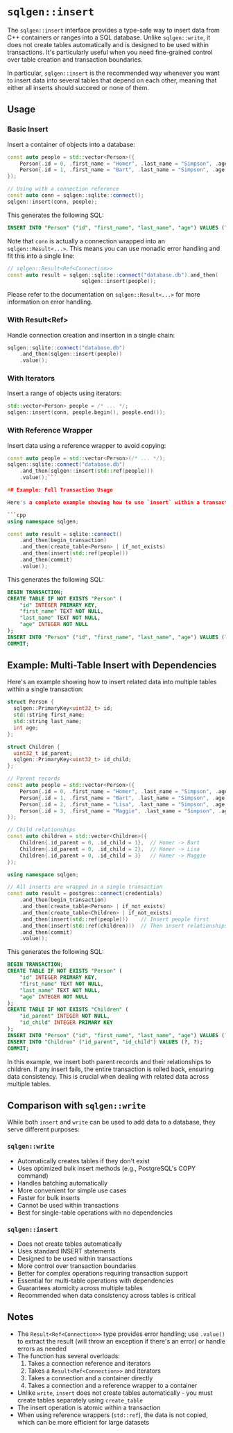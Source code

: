# `sqlgen::insert`

The `sqlgen::insert` interface provides a type-safe way to insert data from C++ containers or ranges into a SQL database. Unlike `sqlgen::write`, it does not create tables automatically and is designed to be used within transactions. It's particularly useful when you need fine-grained control over table creation and transaction boundaries. 

In particular, `sqlgen::insert` is the recommended way whenever you want to insert data into several tables that depend on each other, meaning that either all inserts should succeed or none of them.

## Usage

### Basic Insert

Insert a container of objects into a database:

```cpp
const auto people = std::vector<Person>({
    Person{.id = 0, .first_name = "Homer", .last_name = "Simpson", .age = 45},
    Person{.id = 1, .first_name = "Bart", .last_name = "Simpson", .age = 10}
});

// Using with a connection reference
const auto conn = sqlgen::sqlite::connect();
sqlgen::insert(conn, people);
```

This generates the following SQL:

```sql
INSERT INTO "Person" ("id", "first_name", "last_name", "age") VALUES (?, ?, ?, ?);
```

Note that `conn` is actually a connection wrapped into an `sqlgen::Result<...>`.
This means you can use monadic error handling and fit this into a single line:

```cpp
// sqlgen::Result<Ref<Connection>>
const auto result = sqlgen::sqlite::connect("database.db").and_then(
                        sqlgen::insert(people));
```

Please refer to the documentation on `sqlgen::Result<...>` for more information on error handling.

### With Result<Ref<Connection>>

Handle connection creation and insertion in a single chain:

```cpp
sqlgen::sqlite::connect("database.db")
    .and_then(sqlgen::insert(people))
    .value();
```

### With Iterators

Insert a range of objects using iterators:

```cpp
std::vector<Person> people = /* ... */;
sqlgen::insert(conn, people.begin(), people.end());
```

### With Reference Wrapper

Insert data using a reference wrapper to avoid copying:

```cpp
const auto people = std::vector<Person>(/* ... */);
sqlgen::sqlite::connect("database.db")
    .and_then(sqlgen::insert(std::ref(people)))
    .value();```

## Example: Full Transaction Usage

Here's a complete example showing how to use `insert` within a transaction:

```cpp
using namespace sqlgen;

const auto result = sqlite::connect()
    .and_then(begin_transaction)
    .and_then(create_table<Person> | if_not_exists)
    .and_then(insert(std::ref(people)))
    .and_then(commit)
    .value();
```

This generates the following SQL:

```sql
BEGIN TRANSACTION;
CREATE TABLE IF NOT EXISTS "Person" (
    "id" INTEGER PRIMARY KEY,
    "first_name" TEXT NOT NULL,
    "last_name" TEXT NOT NULL,
    "age" INTEGER NOT NULL
);
INSERT INTO "Person" ("id", "first_name", "last_name", "age") VALUES (?, ?, ?, ?);
COMMIT;
```

## Example: Multi-Table Insert with Dependencies

Here's an example showing how to insert related data into multiple tables within a single transaction:

```cpp
struct Person {
  sqlgen::PrimaryKey<uint32_t> id;
  std::string first_name;
  std::string last_name;
  int age;
};

struct Children {
  uint32_t id_parent;
  sqlgen::PrimaryKey<uint32_t> id_child;
};

// Parent records
const auto people = std::vector<Person>({
    Person{.id = 0, .first_name = "Homer", .last_name = "Simpson", .age = 45},
    Person{.id = 1, .first_name = "Bart", .last_name = "Simpson", .age = 10},
    Person{.id = 2, .first_name = "Lisa", .last_name = "Simpson", .age = 8},
    Person{.id = 3, .first_name = "Maggie", .last_name = "Simpson", .age = 0}
});

// Child relationships
const auto children = std::vector<Children>({
    Children{.id_parent = 0, .id_child = 1},  // Homer -> Bart
    Children{.id_parent = 0, .id_child = 2},  // Homer -> Lisa
    Children{.id_parent = 0, .id_child = 3}   // Homer -> Maggie
});

using namespace sqlgen;

// All inserts are wrapped in a single transaction
const auto result = postgres::connect(credentials)
    .and_then(begin_transaction)
    .and_then(create_table<Person> | if_not_exists)
    .and_then(create_table<Children> | if_not_exists)
    .and_then(insert(std::ref(people)))    // Insert people first
    .and_then(insert(std::ref(children)))  // Then insert relationships
    .and_then(commit)
    .value();
```

This generates the following SQL:

```sql
BEGIN TRANSACTION;
CREATE TABLE IF NOT EXISTS "Person" (
    "id" INTEGER PRIMARY KEY,
    "first_name" TEXT NOT NULL,
    "last_name" TEXT NOT NULL,
    "age" INTEGER NOT NULL
);
CREATE TABLE IF NOT EXISTS "Children" (
    "id_parent" INTEGER NOT NULL,
    "id_child" INTEGER PRIMARY KEY
);
INSERT INTO "Person" ("id", "first_name", "last_name", "age") VALUES (?, ?, ?, ?);
INSERT INTO "Children" ("id_parent", "id_child") VALUES (?, ?);
COMMIT;
```

In this example, we insert both parent records and their relationships to children. If any insert fails, the entire transaction is rolled back, ensuring data consistency. This is crucial when dealing with related data across multiple tables.

## Comparison with `sqlgen::write`

While both `insert` and `write` can be used to add data to a database, they serve different purposes:

### `sqlgen::write`
- Automatically creates tables if they don't exist
- Uses optimized bulk insert methods (e.g., PostgreSQL's COPY command)
- Handles batching automatically
- More convenient for simple use cases
- Faster for bulk inserts
- Cannot be used within transactions
- Best for single-table operations with no dependencies

### `sqlgen::insert`
- Does not create tables automatically
- Uses standard INSERT statements
- Designed to be used within transactions
- More control over transaction boundaries
- Better for complex operations requiring transaction support
- Essential for multi-table operations with dependencies
- Guarantees atomicity across multiple tables
- Recommended when data consistency across tables is critical

## Notes

- The `Result<Ref<Connection>>` type provides error handling; use `.value()` to extract the result (will throw an exception if there's an error) or handle errors as needed
- The function has several overloads:
  1. Takes a connection reference and iterators
  2. Takes a `Result<Ref<Connection>>` and iterators
  3. Takes a connection and a container directly
  4. Takes a connection and a reference wrapper to a container
- Unlike `write`, `insert` does not create tables automatically - you must create tables separately using `create_table`
- The insert operation is atomic within a transaction
- When using reference wrappers (`std::ref`), the data is not copied, which can be more efficient for large datasets

